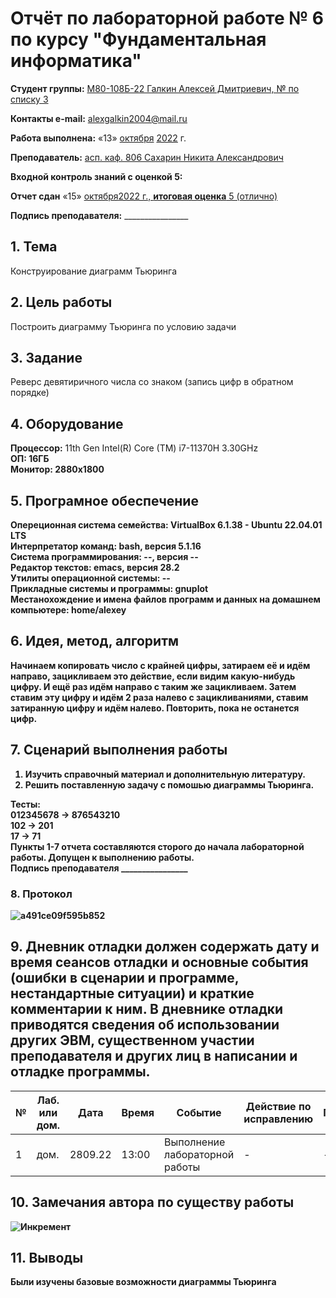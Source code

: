 # **Отчёт по лабораторной работе № 6** по курсу "Фундаментальная информатика"

<b>Студент группы:</b> <ins>М80-108Б-22 Галкин Алексей Дмитриевич, № по списку 3</ins> 

<b>Контакты e-mail:</b> <ins>alexgalkin2004@mail.ru</ins>

<b>Работа выполнена:</b> «13» <ins>октября</ins> <ins>2022</ins> г.

<b>Преподаватель:</b> <ins>асп. каф. 806 Сахарин Никита Александрович</ins>

<b>Входной контроль знаний с оценкой 5:</b> <ins></ins>

<b>Отчет сдан</b> «15» <ins>октября<ins>2022</ins> г., <b>итоговая оценка</b> <ins>5 (отлично)</ins>

<b>Подпись преподавателя:</b> ________________  

## 1. Тема
Конструирование диаграмм Тьюринга

## 2. Цель работы
Построить диаграмму Тьюринга по условию задачи

## 3. Задание
Реверс девятиричного числа со знаком (запись цифр в обратном порядке)

## 4. Оборудование
<b>Процессор:</b> 11th Gen Intel(R) Core (TM) i7-11370H 3.30GHz<br/>
<b>ОП: 16ГБ <br/>
<b>Монитор: 2880x1800 <br/>
## 5. Програмное обеспечение
<b>Опереционная система семейства: VirtualBox 6.1.38 - Ubuntu 22.04.01 LTS<br/>
<b>Интерпретатор команд:</b> bash, версия 5.1.16<br/>
<b>Система программирования:</b> --, версия --<br/>
<b>Редактор текстов:</b> emacs, версия **28.2**<br/>
<b>Утилиты операционной системы:</b> --<br/>
<b>Прикладные системы и программы:</b> gnuplot<br/>
<b>Местанохождение и имена файлов программ и данных на домашнем компьютере:</b> home/alexey<br/>
## 6. Идея, метод, алгоритм
Начинаем копировать число с крайней цифры, затираем её и идём направо, зацикливаем это действие, если видим какую-нибудь цифру. И ещё раз идём направо с таким же зацикливаем. Затем ставим эту цифру и идём 2 раза налево с зацикливаниями, ставим затиранную цифру и идём налево. Повторить, пока не останется цифр. 
## 7. Сценарий выполнения работы
1. Изучить справочный материал и дополнительную литературу. <br/>
2. Решить поставленную задачу с помошью диаграммы Тьюринга.
  
Тесты: <br/>
012345678 -> 876543210 <br/>
102 -> 201 <br/>
17 -> 71 <br/>
Пункты 1-7 отчета составляются сторого до начала лабораторной работы.
Допущен к выполнению работы.  
<b>Подпись преподавателя</b> ________________
### 8. **Протокол**
![a491ce09f595b852](https://user-images.githubusercontent.com/113765498/195944569-36272658-d664-44c3-b4a8-4f9aec44d9cf.png)

## 9. Дневник отладки должен содержать дату и время сеансов отладки и основные события (ошибки в сценарии и программе, нестандартные ситуации) и краткие комментарии к ним. В дневнике отладки приводятся сведения об использовании других ЭВМ, существенном участии преподавателя и других лиц в написании и отладке программы.

| № |  Лаб. или дом. | Дата | Время | Событие | Действие по исправлению | Примечание |
| ------ | ------ | ------ | ------ | ------ | ------ | ------ |
| 1 | дом. | 2809.22 | 13:00 | Выполнение лабораторной работы | - | - |    
## 10. Замечания автора по существу работы
![Инкремент](https://user-images.githubusercontent.com/113765498/196007750-e142dc79-87d6-465c-9b04-2e53ec9a805d.png)
## 11. Выводы
Были изучены базовые возможности диаграммы Тьюринга
